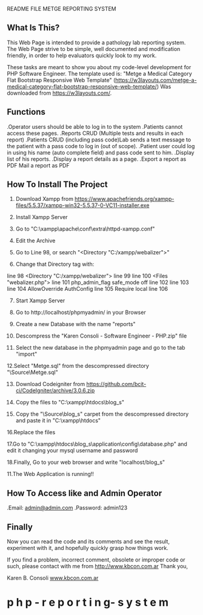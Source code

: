 README FILE METGE REPORTING SYSTEM

What Is This?
-------------

This Web Page is intended to provide a pathology lab reporting system.  
The Web Page strive to be simple, well documented and modification friendly, in order
to help evaluators quickly look to my work.

These tasks are meant to show you about my code-level development for PHP Software Engineer.
The template used is: "Metge a Medical Category Flat Bootstrap Responsive Web Template" (https://w3layouts.com/metge-a-medical-category-flat-bootstrap-responsive-web-template/)
Was downloaded from https://w3layouts.com/.


Functions
-----------------------
.Operator users should be able to log in to the system 
.Patients cannot access these pages.
.Reports CRUD (Multiple tests and results in each report)
.Patients CRUD (including pass code)Lab sends a text message to the patient with a pass code to log in (out of scope). 
.Patient user could log in using his name (auto complete field) and pass code sent to him.
.Display list of his reports.
.Display a report details as a page. 
.Export a report as PDF Mail a report as PDF

How To Install The Project
--------------------------

1. Download Xampp from https://www.apachefriends.org/xampp-files/5.5.37/xampp-win32-5.5.37-0-VC11-installer.exe

2. Install Xampp Server

3. Go to "C:\xampp\apache\conf\extra\httpd-xampp.conf" 

4. Edit the Archive

5. Go to Line 98, or search "<Directory "C:/xampp/webalizer">"

6. Change that Directory tag with: 

line 98    <Directory "C:/xampp/webalizer">
line 99         <IfModule php5_module>
line 100     		<Files "webalizer.php">
line 101     			php_admin_flag safe_mode off
line 102    		</Files>
line 103        </IfModule>
line 104         AllowOverride AuthConfig
line 105         Require local
line 106     </Directory>

7. Start Xampp Server

8. Go to http://localhost/phpmyadmin/ in your Browser

9. Create a new Database with the name "reports"

10. Descompress the "Karen Consoli - Software Engineer - PHP.zip" file 

11. Select the new database in the phpmyadmin page and go to the tab "import"

12.Select "Metge.sql" from the descompressed directory "\Source\Metge.sql"

13. Download Codeigniter from https://github.com/bcit-ci/CodeIgniter/archive/3.0.6.zip

14. Copy the files to "C:\xampp\htdocs\blog_s"

15. Copy the "\Source\blog_s" carpet from the descompressed directory and paste it in "C:\xampp\htdocs"

16.Replace the files

17.Go to  "C:\xampp\htdocs\blog_s\application\config\database.php" and edit it changing your mysql username and password 

18.Finally, Go to your web browser and write "localhost/blog_s"

11.The Web Application is running!!

How To Access like and Admin Operator
----------------------------------------

.Email: admin@admin.com
.Password: admin123

Finally
----------------------------------------
Now you can read the code and its comments and see the result, experiment with
it, and hopefully quickly grasp how things work.

If you find a problem, incorrect comment, obsolete or improper code or such,
please contact with me from http://www.kbcon.com.ar
Thank you, 

Karen B. Consoli
www.kbcon.com.ar

#   p h p - r e p o r t i n g- s y s t e m  
 
 
